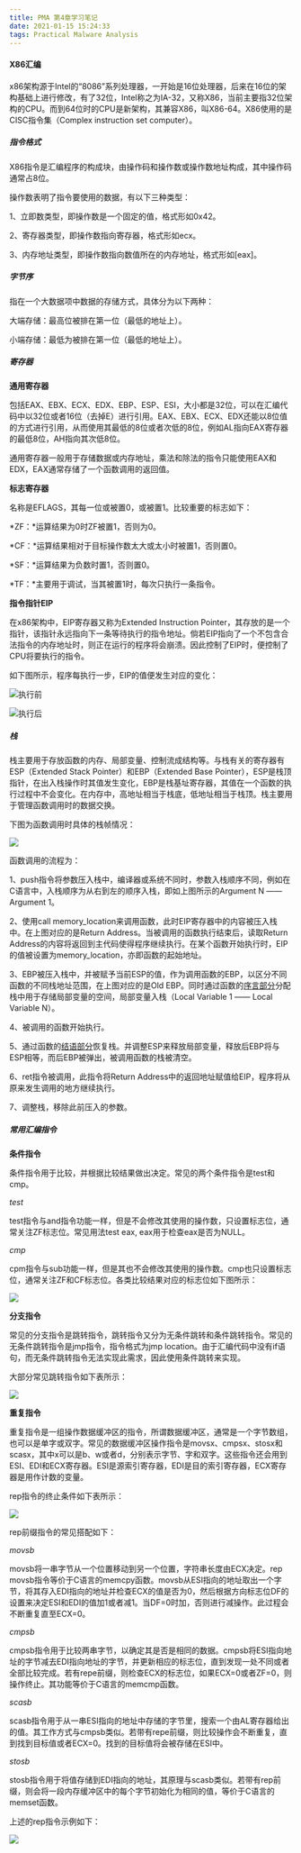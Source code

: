 ```yaml
---
title: PMA 第4章学习笔记
date: 2021-01-15 15:24:33
tags: Practical Malware Analysis
---
```


#### X86汇编

x86架构源于Intel的“8086”系列处理器，一开始是16位处理器，后来在16位的架构基础上进行修改，有了32位，Intel称之为IA-32，又称X86，当前主要指32位架构的CPU。而到64位时的CPU是新架构，其兼容X86，叫X86-64。X86使用的是CISC指令集（Complex instruction set computer）。

##### 指令格式

X86指令是汇编程序的构成块，由操作码和操作数或操作数地址构成，其中操作码通常占8位。

操作数表明了指令要使用的数据，有以下三种类型：

1、立即数类型，即操作数是一个固定的值，格式形如0x42。

2、寄存器类型，即操作数指向寄存器，格式形如ecx。

3、内存地址类型，即操作数指向数值所在的内存地址，格式形如[eax]。

##### 字节序

指在一个大数据项中数据的存储方式，具体分为以下两种：

大端存储：最高位被排在第一位（最低的地址上）。

小端存储：最低为被排在第一位（最低的地址上）。

##### 寄存器

**通用寄存器**

包括EAX、EBX、ECX、EDX、EBP、ESP、ESI，大小都是32位，可以在汇编代码中以32位或者16位（去掉E）进行引用。EAX、EBX、ECX、EDX还能以8位值的方式进行引用，从而使用其最低的8位或者次低的8位，例如AL指向EAX寄存器的最低8位，AH指向其次低8位。

通用寄存器一般用于存储数据或内存地址，乘法和除法的指令只能使用EAX和EDX，EAX通常存储了一个函数调用的返回值。

**标志寄存器**

名称是EFLAGS，其每一位或被置0，或被置1。比较重要的标志如下：

*ZF：*运算结果为0时ZF被置1，否则为0。

*CF：*运算结果相对于目标操作数太大或太小时被置1，否则置0。

*SF：*运算结果为负数时置1，否则置0。

*TF：*主要用于调试，当其被置1时，每次只执行一条指令。

**指令指针EIP**

在x86架构中，EIP寄存器又称为Extended Instruction Pointer，其存放的是一个指针，该指针永远指向下一条等待执行的指令地址。倘若EIP指向了一个不包含合法指令的内存地址时，则正在运行的程序将会崩溃。因此控制了EIP时，便控制了CPU将要执行的指令。

如下图所示，程序每执行一步，EIP的值便发生对应的变化：

![执行前](https://raw.githubusercontent.com/undoingfish/undoingfish.github.io/hexo/pic/2021/01/15/PMA-%E7%AC%AC4%E7%AB%A0%E5%AD%A6%E4%B9%A0%E7%AC%94%E8%AE%B0/1.png)



![执行后](https://raw.githubusercontent.com/undoingfish/undoingfish.github.io/hexo/pic/2021/01/15/PMA-%E7%AC%AC4%E7%AB%A0%E5%AD%A6%E4%B9%A0%E7%AC%94%E8%AE%B0/2.png)

##### 栈

栈主要用于存放函数的内存、局部变量、控制流成结构等。与栈有关的寄存器有ESP（Extended Stack Pointer）和EBP（Extended Base Pointer），ESP是栈顶指针，在出入栈操作时其值发生变化，EBP是栈基址寄存器，其值在一个函数的执行过程中不会变化。在内存中，高地址相当于栈底，低地址相当于栈顶。栈主要用于管理函数调用时的数据交换。

下图为函数调用时具体的栈帧情况：

![](https://raw.githubusercontent.com/undoingfish/undoingfish.github.io/hexo/pic/2021/01/15/PMA-%E7%AC%AC4%E7%AB%A0%E5%AD%A6%E4%B9%A0%E7%AC%94%E8%AE%B0/3.png)

函数调用的流程为：

1、push指令将参数压入栈中，编译器或系统不同时，参数入栈顺序不同，例如在C语言中，入栈顺序为从右到左的顺序入栈，即如上图所示的Argument N —— Argument 1。

2、使用call memory_location来调用函数，此时EIP寄存器中的内容被压入栈中。在上图对应的是Return Address。当被调用的函数执行结束后，读取Return Address的内容将返回到主代码使得程序继续执行。在某个函数开始执行时，EIP的值被设置为memory_location，亦即函数的起始地址。

3、EBP被压入栈中，并被赋予当前ESP的值，作为调用函数的EBP，以区分不同函数的不同栈地址范围，在上图对应的是Old EBP。同时通过函数的[序言部分](https://en.wikipedia.org/wiki/Function_prologue)分配栈中用于存储局部变量的空间，局部变量入栈（Local Variable 1 —— Local Variable N）。

4、被调用的函数开始执行。

5、通过函数的[结语部分](https://en.wikipedia.org/wiki/Function_prologue)恢复栈。并调整ESP来释放局部变量，释放后EBP将与ESP相等，而后EBP被弹出，被调用函数的栈被清空。

6、ret指令被调用，此指令将Return Address中的返回地址赋值给EIP，程序将从原来发生调用的地方继续执行。

7、调整栈，移除此前压入的参数。

##### 常用汇编指令

**条件指令**

条件指令用于比较，并根据比较结果做出决定。常见的两个条件指令是test和cmp。

*test*

test指令与and指令功能一样，但是不会修改其使用的操作数，只设置标志位，通常关注ZF标志位。常见用法test eax, eax用于检查eax是否为NULL。

*cmp*

cpm指令与sub功能一样，但是其也不会修改其使用的操作数。cmp也只设置标志位，通常关注ZF和CF标志位。各类比较结果对应的标志位如下图所示：

![](https://raw.githubusercontent.com/undoingfish/undoingfish.github.io/hexo/pic/2021/01/15/PMA-%E7%AC%AC4%E7%AB%A0%E5%AD%A6%E4%B9%A0%E7%AC%94%E8%AE%B0/4.png)

**分支指令**

常见的分支指令是跳转指令，跳转指令又分为无条件跳转和条件跳转指令。常见的无条件跳转指令是jmp指令，指令格式为jmp location。由于汇编代码中没有if语句，而无条件跳转指令无法实现此需求，因此使用条件跳转来实现。

大部分常见跳转指令如下表所示：

![](https://raw.githubusercontent.com/undoingfish/undoingfish.github.io/hexo/pic/2021/01/15/PMA-%E7%AC%AC4%E7%AB%A0%E5%AD%A6%E4%B9%A0%E7%AC%94%E8%AE%B0/5.png)

**重复指令**

重复指令是一组操作数据缓冲区的指令，所谓数据缓冲区，通常是一个字节数组，也可以是单字或双字。常见的数据缓冲区操作指令是movsx、cmpsx、stosx和scasx，其中x可以是b、w或者d，分别表示字节、字和双字。这些指令还会用到ESI、EDI和ECX寄存器。ESI是源索引寄存器，EDI是目的索引寄存器，ECX寄存器是用作计数的变量。

rep指令的终止条件如下表所示：

![](https://raw.githubusercontent.com/undoingfish/undoingfish.github.io/hexo/pic/2021/01/15/PMA-%E7%AC%AC4%E7%AB%A0%E5%AD%A6%E4%B9%A0%E7%AC%94%E8%AE%B0/6.png)

rep前缀指令的常见搭配如下：

*movsb*

movsb将一串字节从一个位置移动到另一个位置，字符串长度由ECX决定。rep movsb指令等价于C语言的memcpy函数。movsb从ESI指向的地址取出一个字节，将其存入EDI指向的地址并检查ECX的值是否为0，然后根据方向标志位DF的设置来决定ESI和EDI的值加1或者减1。当DF=0时加，否则进行减操作。此过程会不断重复直至ECX=0。

*cmpsb*

cmpsb指令用于比较两串字节，以确定其是否是相同的数据。cmpsb将ESI指向地址的字节减去EDI指向地址的字节，并更新相应的标志位，直到发现一处不同或者全部比较完成。若有repe前缀，则检查ECX的标志位，如果ECX=0或者ZF=0，则操作终止。其功能等价于C语言的memcmp函数。

*scasb*

scasb指令用于从一串ESI指向的地址中存储的字节里，搜索一个由AL寄存器给出的值。其工作方式与cmpsb类似。若带有repe前缀，则比较操作会不断重复，直到找到目标值或者ECX=0。找到的目标值将会被存储在ESI中。

*stosb*

stosb指令用于将值存储到EDI指向的地址，其原理与scasb类似。若带有rep前缀，则会将一段内存缓冲区中的每个字节初始化为相同的值，等价于C语言的memset函数。

上述的rep指令示例如下：

![](https://raw.githubusercontent.com/undoingfish/undoingfish.github.io/hexo/pic/2021/01/15/PMA-%E7%AC%AC4%E7%AB%A0%E5%AD%A6%E4%B9%A0%E7%AC%94%E8%AE%B0/7.png)